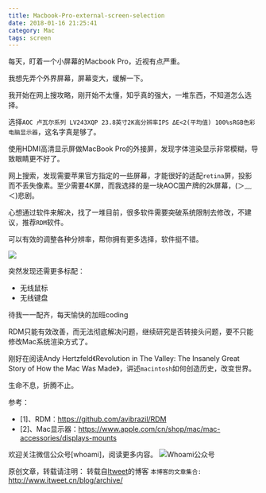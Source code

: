```yaml
---
title: Macbook-Pro-external-screen-selection
date: 2018-01-16 21:25:41
category: Mac
tags: screen
---
```

每天，盯着一个小屏幕的Macbook Pro，近视有点严重。

我想先弄个外界屏幕，屏幕变大，缓解一下。

我开始在网上搜攻略，刚开始不太懂，知乎真的强大，一堆东西，不知道怎么选择。

选择`AOC 卢瓦尔系列 LV243XQP 23.8英寸2K高分辨率IPS ΔE<2(平均值) 100%sRGB色彩电脑显示器`，这名字真是够了。

使用HDMI高清显示屏做MacBook Pro的外接屏，发现字体渲染显示非常模糊，导致眼睛更不好了。

网上搜索，发现需要苹果官方指定的一些屏幕，才能很好的适配`retina`屏，投影而不丢失像素。至少需要4K屏，而我选择的是一块AOC国产牌的2k屏幕，(＞﹏＜)悲剧。

心想通过软件来解决，找了一堆目前，很多软件需要突破系统限制去修改，不建议，推荐`RDM`软件。

可以有效的调整各种分辨率，帮你拥有更多选择，软件挺不错。

![](https://cloud.githubusercontent.com/assets/3484242/7100316/255a7d74-dff0-11e4-9bf9-16e726336e29.png)

突然发现还需更多标配：

- 无线鼠标
- 无线键盘

待我一一配齐，每天愉快的加班coding

RDM只能有效改善，而无法彻底解决问题，继续研究是否转接头问题，要不只能修改Mac系统渲染方式了。

刚好在阅读Andy Hertzfeld《Revolution in The Valley: The Insanely Great Story of How the Mac Was Made》，讲述`macintosh`如何创造历史，改变世界。

生命不息，折腾不止。

参考：

- [1]、RDM：https://github.com/avibrazil/RDM
- [2]、Mac显示器：https://www.apple.com/cn/shop/mac/mac-accessories/displays-mounts

欢迎关注微信公众号[whoami]，阅读更多内容。
![Whoami公众号](https://github.com/itweet/labs/raw/master/common/img/weixin_public.gif)

原创文章，转载请注明： 转载自[Itweet](http://www.itweet.cn)的博客
`本博客的文章集合:` http://www.itweet.cn/blog/archive/